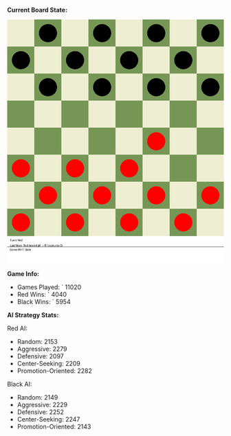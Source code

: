 
**Current Board State:**  
<!-- START_GIF -->
![Checkers Game](./checkers_game.gif)
<!-- END_GIF -->

**Game Info:**  
- Games Played: `<!-- GAMES_PLAYED --> 11020
- Red Wins: `<!-- RED_WINS --> 4040
- Black Wins: `<!-- BLACK_WINS --> 5954

<!-- AI_STATS -->
**AI Strategy Stats:**

Red AI:
- Random: 2153
- Aggressive: 2279
- Defensive: 2097
- Center-Seeking: 2209
- Promotion-Oriented: 2282

Black AI:
- Random: 2149
- Aggressive: 2229
- Defensive: 2252
- Center-Seeking: 2247
- Promotion-Oriented: 2143

